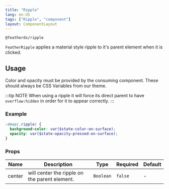 ```yaml
---
title: "Ripple"
lang: en-US
tags: ["Ripple", "component"]
layout: ComponentLayout
---
```


`@featherds/ripple`

`FeatherRipple` applies a material style ripple to it's parent element when it is clicked.

## Usage

Color and opacity must be provided by the consuming component. These should always be CSS Variables from our theme.

:::tip NOTE
When using a ripple it will force its direct parent to have `overflow:hidden` in order for it to appear correctly.
:::

### Example

```scss
:deep(.ripple) {
  background-color: var($state-color-on-surface);
  opacity: var($state-opacity-pressed-on-surface);
}
```

### Props

| Name   | Description                                   | Type      | Required | Default |
| ------ | --------------------------------------------- | --------- | -------- | ------- |
| center | will center the ripple on the parent element. | `Boolean` | `false`  | -       |
